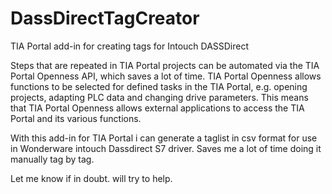 # DassDirectTagCreator
TIA Portal add-in for creating tags for Intouch DASSDirect 


Steps that are repeated in TIA Portal projects can be automated via the TIA Portal
Openness API, which saves a lot of time. TIA Portal Openness allows functions to
be selected for defined tasks in the TIA Portal, e.g. opening projects, adapting PLC
data and changing drive parameters. This means that TIA Portal Openness allows
external applications to access the TIA Portal and its various functions.


With this add-in for TIA Portal i can generate a taglist in csv format for use in Wonderware intouch Dassdirect S7 driver.
Saves me a lot of time doing it manually tag by tag.


Let me know if in doubt. will try to help.
